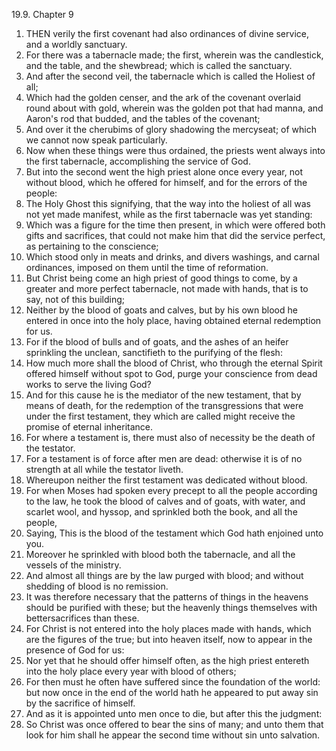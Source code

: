 19.9. Chapter 9
1. THEN verily the first covenant had also ordinances of divine service, and a worldly sanctuary.
2. For there was a tabernacle made; the first, wherein was the candlestick, and the table, and the shewbread; which is called the sanctuary.
3. And after the second veil, the tabernacle which is called the Holiest of all;
4. Which had the golden censer, and the ark of the covenant overlaid round about with gold, wherein was the golden pot that had manna, and Aaron's rod that budded, and the tables of the covenant;
5. And over it the cherubims of glory shadowing the mercyseat; of which we cannot now speak particularly.
6. Now when these things were thus ordained, the priests went always into the first tabernacle, accomplishing the service of God.
7. But into the second went the high priest alone once every year, not without blood, which he offered for himself, and for the errors of the people:
8. The Holy Ghost this signifying, that the way into the holiest of all was not yet made manifest, while as the first tabernacle was yet standing:
9. Which was a figure for the time then present, in which were offered both gifts and sacrifices, that could not make him that did the service perfect, as pertaining to the conscience;
10. Which stood only in meats and drinks, and divers washings, and carnal ordinances, imposed on them until the time of reformation.
11. But Christ being come an high priest of good things to come, by a greater and more perfect tabernacle, not made with hands, that is to say, not of this building;
12. Neither by the blood of goats and calves, but by his own blood he entered in once into the holy place, having obtained eternal redemption for us.
13. For if the blood of bulls and of goats, and the ashes of an heifer sprinkling the unclean, sanctifieth to the purifying of the flesh:
14. How much more shall the blood of Christ, who through the eternal Spirit offered himself without spot to God, purge your conscience from dead works to serve the living God?
15. And for this cause he is the mediator of the new testament, that by means of death, for the redemption of the transgressions that were under the first testament, they which are called might receive the promise of eternal inheritance.
16. For where a testament is, there must also of necessity be the death of the testator.
17. For a testament is of force after men are dead: otherwise it is of no strength at all while the testator liveth.
18. Whereupon neither the first testament was dedicated without blood.
19. For when Moses had spoken every precept to all the people according to the law, he took the blood of calves and of goats, with water, and scarlet wool, and hyssop, and sprinkled both the book, and all the people,
20. Saying, This is the blood of the testament which God hath enjoined unto you.
21. Moreover he sprinkled with blood both the tabernacle, and all the vessels of the ministry.
22. And almost all things are by the law purged with blood; and without shedding of blood is no remission.
23. It was therefore necessary that the patterns of things in the heavens should be purified with these; but the heavenly things themselves with bettersacrifices than these.
24. For Christ is not entered into the holy places made with hands, which are the figures of the true; but into heaven itself, now to appear in the presence of God for us:
25. Nor yet that he should offer himself often, as the high priest entereth into the holy place every year with blood of others;
26. For then must he often have suffered since the foundation of the world: but now once in the end of the world hath he appeared to put away sin by the sacrifice of himself.
27. And as it is appointed unto men once to die, but after this the judgment:
28. So Christ was once offered to bear the sins of many; and unto them that look for him shall he appear the second time without sin unto salvation.

